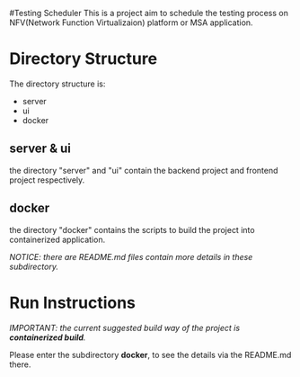 #Testing Scheduler
This is a project aim to schedule the testing process on NFV(Network Function Virtualizaion) platform or MSA application. 

# Directory Structure
The directory structure is:
- server
- ui
- docker
## server & ui
the directory "server" and "ui" contain the backend project and frontend project respectively.
## docker
the directory "docker" contains the scripts to build the project into containerized application.

*NOTICE: there are README.md files contain more details in these subdirectory.*

# Run Instructions
*IMPORTANT: the current suggested build way of the project is **containerized build**.*

Please enter the subdirectory **docker**, to see the details via the README.md there.